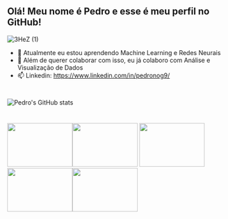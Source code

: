## Olá! Meu nome é Pedro e esse é meu perfil no GitHub!
![3HeZ (1)](https://github.com/pedro-nog-9/pedro-nog-9/assets/127139232/f778ed11-c8d2-499a-b179-aa992d5b76cf)

- 🌱 Atualmente eu estou aprendendo Machine Learning e Redes Neurais
- 💞️ Além de querer colaborar com isso, eu já colaboro com Análise e Visualização de Dados
- 📫 Linkedin: https://www.linkedin.com/in/pedronog9/

#
![Pedro's GitHub stats](https://github-readme-stats.vercel.app/api?username=pedro-nog-9&show_icons=true&theme=dark)
#         
<img src="https://cdn.jsdelivr.net/gh/devicons/devicon/icons/python/python-original.svg" width="150" height="100"/><img src="https://cdn.jsdelivr.net/gh/devicons/devicon/icons/jupyter/jupyter-original-wordmark.svg" width="150" height="100"/> <img src="https://cdn.jsdelivr.net/gh/devicons/devicon/icons/pandas/pandas-original-wordmark.svg" width="150" height="100"/><img src="https://cdn.jsdelivr.net/gh/devicons/devicon/icons/numpy/numpy-original.svg" width="150" height="100"/><img src="https://cdn.jsdelivr.net/gh/devicons/devicon/icons/oracle/oracle-original.svg" width="150" height="100"/>
